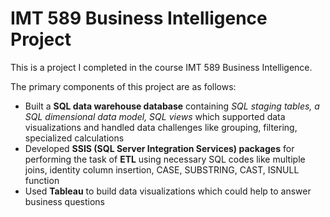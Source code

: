 # IMT 589 Business Intelligence Project
This is a project I completed in the course IMT 589 Business Intelligence.

The primary components of this project are as follows:
- Built a **SQL data warehouse database** containing _SQL staging tables, a SQL dimensional data model, SQL views_ which supported data visualizations and handled data challenges like grouping, filtering, specialized calculations
- Developed **SSIS (SQL Server Integration Services) packages** for performing the task of **ETL** using necessary SQL codes like multiple joins, identity column insertion, CASE, SUBSTRING, CAST, ISNULL function
- Used **Tableau** to build data visualizations which could help to answer business questions
